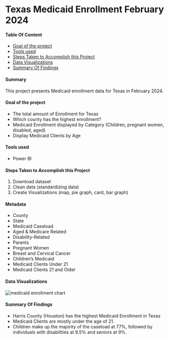 # Texas Medicaid Enrollment February 2024 

#### Table Of Content 
- [Goal of the project](#goal-of-the-project)
- [Tools used](#tools-used)
- [Steps Taken to Accomplish this Project](#steps-taken-to-accomplish-this-project)
- [Data Visualizations](#data-visualizations)
- [Summary Of Findings](#summary-of-findings)
  

#### Summary

This project presents Medicaid enrollment data for Texas in February 2024.

#### Goal of the project
-	The total amount of Enrollment for Texas 
-	Which county has the highest enrollment?
-	Medicaid Enrollment displayed by Category (Children, pregnant women, disabled, aged)
-	Display Medicaid Clients by Age
  
#### Tools used
-	Power BI 

#### Steps Taken to Accomplish this Project
1.	Download dataset 
2.	Clean data (standardizing data)
3.	Create Visualizations (map, pie graph, card, bar graph)
   
#### Metadata  
-	County
-	State
-	Medicaid Caseload
-	Aged & Medicare Related
-	Disability-Related 
-	Parents
-	Pregnant Women 
-	Breast and Cervical Cancer 
-	Children’s Medicaid
-	Medicaid Clients Under 21
-	Medicaid Clients 21 and Older
  
#### Data Visualizations


![medicaid enrollment chart](https://github.com/user-attachments/assets/28b893d2-bd5b-40e8-8c63-29511198c4f9)

#### Summary Of Findings
-	Harris County (Houston) has the highest Medicaid Enrollment in Texas 
-	Medicaid Clients are mostly under the age of 21.
-	Children make up the majority of the caseload at 77%, followed by individuals with disabilities at 9.5% and seniors at 9%.

